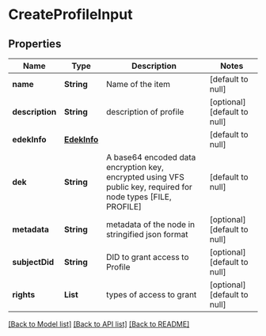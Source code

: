 # CreateProfileInput

## Properties

| Name            | Type                        | Description                                                                                                   | Notes                        |
| --------------- | --------------------------- | ------------------------------------------------------------------------------------------------------------- | ---------------------------- |
| **name**        | **String**                  | Name of the item                                                                                              | [default to null]            |
| **description** | **String**                  | description of profile                                                                                        | [optional] [default to null] |
| **edekInfo**    | [**EdekInfo**](EdekInfo.md) |                                                                                                               | [default to null]            |
| **dek**         | **String**                  | A base64 encoded data encryption key, encrypted using VFS public key, required for node types [FILE, PROFILE] | [default to null]            |
| **metadata**    | **String**                  | metadata of the node in stringified json format                                                               | [optional] [default to null] |
| **subjectDid**  | **String**                  | DID to grant access to Profile                                                                                | [optional] [default to null] |
| **rights**      | **List**                    | types of access to grant                                                                                      | [optional] [default to null] |

[[Back to Model list]](../README.md#documentation-for-models) [[Back to API list]](../README.md#documentation-for-api-endpoints) [[Back to README]](../README.md)
